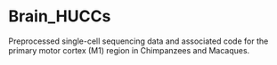 # Brain_HUCCs
Preprocessed single-cell sequencing data and associated code for the primary motor cortex (M1) region in Chimpanzees and Macaques.
